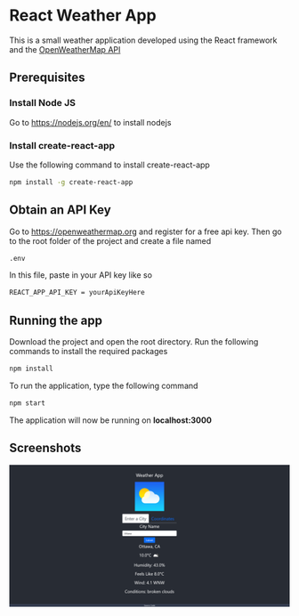 # React Weather App #
This is a small weather application developed using the React framework and the [OpenWeatherMap API](https://openweathermap.org)

## Prerequisites ##
### Install Node JS
Go to https://nodejs.org/en/ to install nodejs

### Install create-react-app
Use the following command to install create-react-app
```bash
npm install -g create-react-app
```

## Obtain an API Key ##
Go to https://openweathermap.org and register for a free api key.
Then go to the root folder of the project and create a file named
```bash
.env
```
In this file, paste in your API key like so
```bash
REACT_APP_API_KEY = yourApiKeyHere
```

## Running the app ##

Download the project and open the root directory.
Run the following commands to install the required packages

```bash
npm install
```

To run the application, type the following command

```bash
npm start
```

The application will now be running on **localhost:3000**

## Screenshots ##
![Weather App](https://raw.githubusercontent.com/Laemonz/react-weather-app/main/public/screenshot1.png)